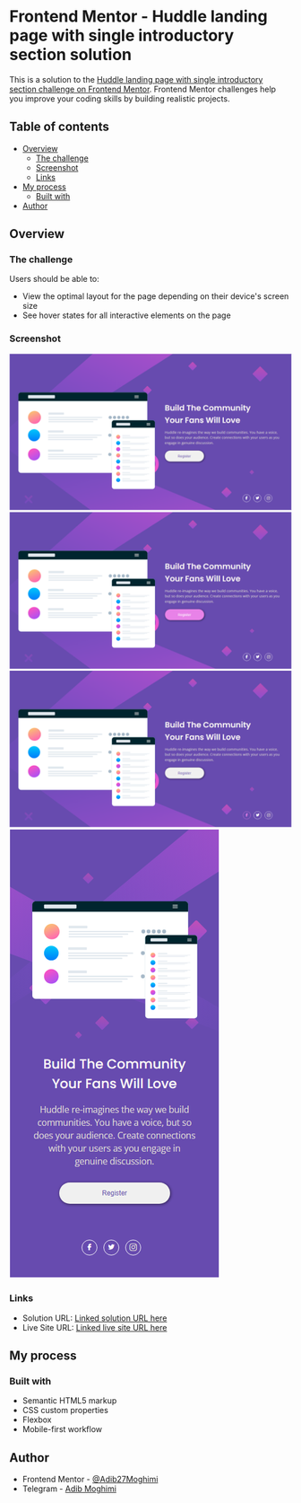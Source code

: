 # Frontend Mentor - Huddle landing page with single introductory section solution

This is a solution to the [Huddle landing page with single introductory section challenge on Frontend Mentor](https://www.frontendmentor.io/challenges/huddle-landing-page-with-a-single-introductory-section-B_2Wvxgi0). Frontend Mentor challenges help you improve your coding skills by building realistic projects.

## Table of contents

- [Overview](#overview)
  - [The challenge](#the-challenge)
  - [Screenshot](#screenshot)
  - [Links](#links)
- [My process](#my-process)
  - [Built with](#built-with)
- [Author](#author)

## Overview

### The challenge

Users should be able to:

- View the optimal layout for the page depending on their device's screen size
- See hover states for all interactive elements on the page

### Screenshot

![](./Screenshot-1.png)
![](./Screenshot-2.png)
![](./Screenshot-3.png)
![](./Screenshot-4.png)

### Links

- Solution URL: [Linked solution URL here](https://your-solution-url.com)
- Live Site URL: [Linked live site URL here](https://your-live-site-url.com)

## My process

### Built with

- Semantic HTML5 markup
- CSS custom properties
- Flexbox
- Mobile-first workflow

## Author

- Frontend Mentor - [@Adib27Moghimi](https://www.frontendmentor.io/profile/Adib27Moghimi)
- Telegram - [Adib Moghimi](https://t.me/Adib70m)
